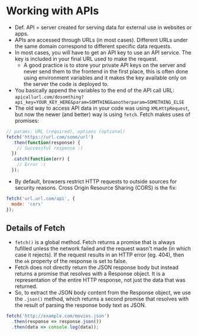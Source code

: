 # Working with APIs
- Def. API = server created for serving data for external use in websites or apps.
- APIs are accessed through URLs (in most cases). Different URLs under the same domain correspond to different specific data requests. 
- In most cases, you will have to get an API key to use an API service. The key is included in your final URL used to make the request.
  - A good practice is to store your private API keys on the server and never send them to the frontend in the first place, this is often done using environment variables and it makes the key available only on the server the code is deployed to.
- You basically append the variables to the end of the API call URL: `apicallurl.com/dosomthing?api_key=YOUR_KEY_HERE&param=SOMTHING&anotherparam=SOMETHING_ELSE`
- The old way to access API data in your code was using `XMLHttpRequest`, but now the newer (and better) way is using `fetch`. Fetch makes uses of promises:

```javascript
// params: URL (required), options (optional)
fetch('https://url.com/some/url')
  .then(function(response) {
    // Successful response :)
  })
  .catch(function(err) {
    // Error :(
  });
```
- By default, browsers restrict HTTP requests to outside sources for security reasons. Cross Origin Resource Sharing (CORS) is the fix: 
```javascript
fetch('url.url.com/api', {
  mode: 'cors'
});
```

## Details of Fetch
- `fetch()` is a global method. Fetch returns a promise that is always fufilled unless the network failed and the request wasn't made (in which case it rejects). If the request results in an HTTP error (eg. 404), then the `ok` property of the response is set to false.
- Fetch does not directly return the JSON response body but instead returns a promise that resolves with a Response object. It is a representation of the entire HTTP response, not just the data that was returned. 
- So, to extract the JSON body content from the Response object, we use the `.json()` method, which returns a second promise that resolves with the result of parsing the response body text as JSON.
```javascript
fetch('http://example.com/movies.json')
  .then(response => response.json())
  .then(data => console.log(data));
```
